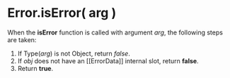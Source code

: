 # Error.isError( arg )

When the **isError** function is called with argument *arg*, the following steps are taken:
  1. If Type(_arg_) is not Object, return *false*.
  1. If *obj* does not have an [[ErrorData]] internal slot, return **false**.
  1. Return **true**.
